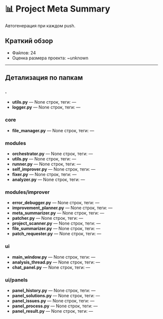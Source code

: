 # 📊 Project Meta Summary

Автогенерация при каждом push.

## Краткий обзор
- Файлов: 24
- Оценка размера проекта: ~unknown

---
## Детализация по папкам

### .
- **utils.py** — None строк, теги: —
- **logger.py** — None строк, теги: —

### core
- **file_manager.py** — None строк, теги: —

### modules
- **orchestrator.py** — None строк, теги: —
- **utils.py** — None строк, теги: —
- **runner.py** — None строк, теги: —
- **self_improver.py** — None строк, теги: —
- **fixer.py** — None строк, теги: —
- **analyzer.py** — None строк, теги: —

### modules/improver
- **error_debugger.py** — None строк, теги: —
- **improvement_planner.py** — None строк, теги: —
- **meta_summarizer.py** — None строк, теги: —
- **patcher.py** — None строк, теги: —
- **project_scanner.py** — None строк, теги: —
- **file_summarizer.py** — None строк, теги: —
- **patch_requester.py** — None строк, теги: —

### ui
- **main_window.py** — None строк, теги: —
- **analysis_thread.py** — None строк, теги: —
- **chat_panel.py** — None строк, теги: —

### ui/panels
- **panel_history.py** — None строк, теги: —
- **panel_solutions.py** — None строк, теги: —
- **panel_issues.py** — None строк, теги: —
- **panel_process.py** — None строк, теги: —
- **panel_result.py** — None строк, теги: —

